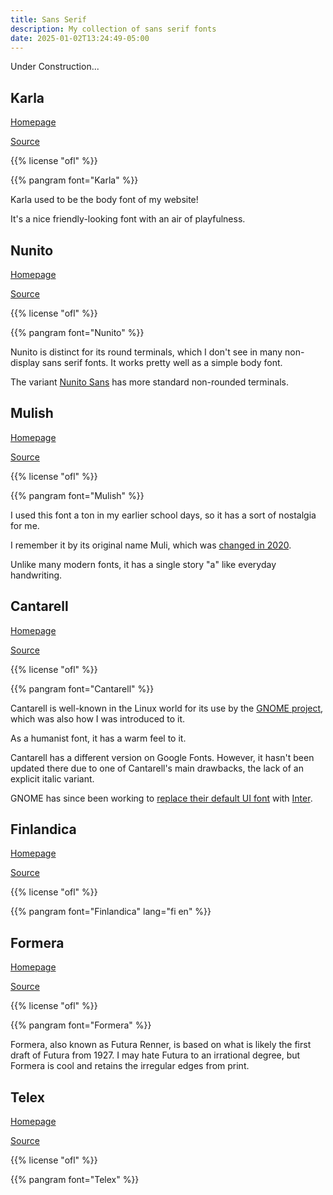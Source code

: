 ```yaml
---
title: Sans Serif
description: My collection of sans serif fonts
date: 2025-01-02T13:24:49-05:00
---
```


Under Construction...

## Karla

[Homepage](https://fonts.google.com/specimen/Karla)

[Source](https://github.com/googlefonts/karla)

{{% license "ofl" %}}

{{% pangram font="Karla" %}}

Karla used to be the body font of my website!

It's a nice friendly-looking font with an air of playfulness.

## Nunito

[Homepage](https://fonts.google.com/specimen/Nunito)

[Source](https://github.com/googlefonts/nunito)

{{% license "ofl" %}}

{{% pangram font="Nunito" %}}

Nunito is distinct for its round terminals, which I don't see in many non-display
sans serif fonts. It works pretty well as a simple body font.

The variant [Nunito Sans](https://fonts.google.com/specimen/Nunito+Sans) has more
standard non-rounded terminals.

## Mulish

[Homepage](https://fonts.google.com/specimen/Mulish)

[Source](https://github.com/googlefonts/mulish)

{{% license "ofl" %}}

{{% pangram font="Mulish" %}}

I used this font a ton in my earlier school days, so it has a sort of nostalgia for me.

I remember it by its original name Muli, which was 
[changed in 2020](https://github.com/googlefonts/mulish/commit/e268b235f32aa7472c4aa22b59d0854ae5420c97).

Unlike many modern fonts, it has a single story "a" like everyday handwriting.

## Cantarell

[Homepage](https://cantarell.gnome.org)

[Source](https://gitlab.gnome.org/GNOME/cantarell-fonts)

{{% license "ofl" %}}

{{% pangram font="Cantarell" %}}

Cantarell is well-known in the Linux world for its use by the [GNOME project](https://www.gnome.org),
which was also how I was introduced to it.

As a humanist font, it has a warm feel to it.

Cantarell has a different version on Google Fonts. However, it hasn't been updated
there due to one of Cantarell's main drawbacks, the lack of an explicit italic variant.

GNOME has since been working to
[replace their default UI font](https://gitlab.gnome.org/Teams/Design/initiatives/-/issues/152)
with [Inter](https://rsms.me/inter).

## Finlandica

[Homepage](https://fonts.google.com/specimen/Finlandica)

[Source](https://github.com/HelsinkiTypeStudio/Finlandica)

{{% license "ofl" %}}

{{% pangram font="Finlandica" lang="fi en" %}}

## Formera

[Homepage](https://noirblancrouge.com/fonts/futura-renner)

[Source](https://github.com/noirblancrouge/Formera)

{{% license "ofl" %}}

{{% pangram font="Formera" %}}

Formera, also known as Futura Renner, is based on what is likely the first draft of
Futura from 1927. I may hate Futura to an irrational degree, but Formera is cool and
retains the irregular edges from print.

## Telex

[Homepage](https://fonts.google.com/specimen/Telex)

[Source](https://github.com/m4rc1e/Telex)

{{% license "ofl" %}}

{{% pangram font="Telex" %}}
